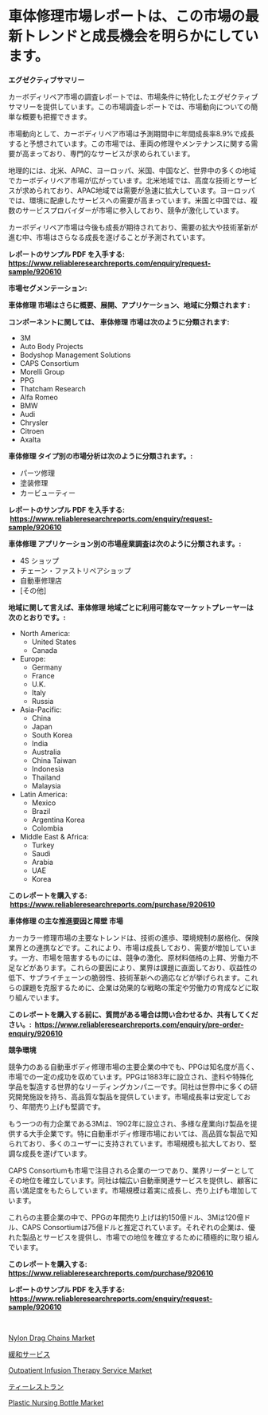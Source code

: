 <p><h1>車体修理市場レポートは、この市場の最新トレンドと成長機会を明らかにしています。</h1></p><p><strong>エグゼクティブサマリー</strong></p>
<p><p>カーボディリペア市場の調査レポートでは、市場条件に特化したエグゼクティブサマリーを提供しています。この市場調査レポートでは、市場動向についての簡単な概要も把握できます。</p><p>市場動向として、カーボディリペア市場は予測期間中に年間成長率8.9%で成長すると予想されています。この市場では、車両の修理やメンテナンスに関する需要が高まっており、専門的なサービスが求められています。</p><p>地理的には、北米、APAC、ヨーロッパ、米国、中国など、世界中の多くの地域でカーボディリペア市場が広がっています。北米地域では、高度な技術とサービスが求められており、APAC地域では需要が急速に拡大しています。ヨーロッパでは、環境に配慮したサービスへの需要が高まっています。米国と中国では、複数のサービスプロバイダーが市場に参入しており、競争が激化しています。</p><p>カーボディリペア市場は今後も成長が期待されており、需要の拡大や技術革新が進む中、市場はさらなる成長を遂げることが予測されています。</p></p>
<p><strong>レポートのサンプル PDF を入手する: <a href="https://www.reliableresearchreports.com/enquiry/request-sample/920610">https://www.reliableresearchreports.com/enquiry/request-sample/920610</a></strong></p>
<p><strong>市場セグメンテーション:</strong></p>
<p><strong> 車体修理 市場はさらに概要、展開、アプリケーション、地域に分類されます :</strong></p>
<p><strong>コンポーネントに関しては、 車体修理 市場は次のように分類されます: &nbsp;</strong></p>
<p><ul><li>3M</li><li>Auto Body Projects</li><li>Bodyshop Management Solutions</li><li>CAPS Consortium</li><li>Morelli Group</li><li>PPG</li><li>Thatcham Research</li><li>Alfa Romeo</li><li>BMW</li><li>Audi</li><li>Chrysler</li><li>Citroen</li><li>Axalta</li></ul></p>
<p><strong> 車体修理 タイプ別の市場分析は次のように分類されます。:</strong></p>
<p><ul><li>パーツ修理</li><li>塗装修理</li><li>カービューティー</li></ul></p>
<p><strong>レポートのサンプル PDF を入手する: &nbsp;<a href="https://www.reliableresearchreports.com/enquiry/request-sample/920610">https://www.reliableresearchreports.com/enquiry/request-sample/920610</a></strong></p>
<p><strong> 車体修理 アプリケーション別の市場産業調査は次のように分類されます。:</strong></p>
<p><ul><li>4S ショップ</li><li>チェーン・ファストリペアショップ</li><li>自動車修理店</li><li>[その他]</li></ul></p>
<p><strong>地域に関して言えば、車体修理 地域ごとに利用可能なマーケットプレーヤーは次のとおりです。:</strong></p>
<p><ul>
    <li>
        North America:
        <ul>
            <li>United States</li>
            <li>Canada</li>
        </ul>
    </li>
    <li>
        Europe:
        <ul>
            <li>Germany</li>
            <li>France</li>
            <li>U.K.</li>
            <li>Italy</li>
            <li>Russia</li>
        </ul>
    </li>
    <li>
        Asia-Pacific:
        <ul>
            <li>China</li>
            <li>Japan</li>
            <li>South Korea</li>
            <li>India</li>
            <li>Australia</li>
            <li>China Taiwan</li>
            <li>Indonesia</li>
            <li>Thailand</li>
            <li>Malaysia</li>
        </ul>
    </li>
    <li>
        Latin America:
        <ul>
            <li>Mexico</li>
            <li>Brazil</li>
            <li>Argentina Korea</li>
            <li>Colombia</li>
        </ul>
    </li>
    <li>
        Middle East & Africa:
        <ul>
            <li>Turkey</li>
            <li>Saudi</li>
            <li>Arabia</li>
            <li>UAE</li>
            <li>Korea</li>
        </ul>
    </li>
    </ul></p>
<p><strong>このレポートを購入する: &nbsp;<a href="https://www.reliableresearchreports.com/purchase/920610">https://www.reliableresearchreports.com/purchase/920610</a></strong></p>
<p><strong>車体修理 の主な推進要因と障壁 市場</strong></p>
<p><p>カーカラー修理市場の主要なトレンドは、技術の進歩、環境規制の厳格化、保険業界との連携などです。これにより、市場は成長しており、需要が増加しています。一方、市場を阻害するものには、競争の激化、原材料価格の上昇、労働力不足などがあります。これらの要因により、業界は課題に直面しており、収益性の低下、サプライチェーンの脆弱性、技術革新への適応などが挙げられます。これらの課題を克服するために、企業は効果的な戦略の策定や労働力の育成などに取り組んでいます。</p></p>
<p><strong>このレポートを購入する前に、質問がある場合は問い合わせるか、共有してください。:&nbsp; <a href="https://www.reliableresearchreports.com/enquiry/pre-order-enquiry/920610">https://www.reliableresearchreports.com/enquiry/pre-order-enquiry/920610</a></strong></p>
<p><strong>競争環境</strong></p>
<p><p>競争力のある自動車ボディ修理市場の主要企業の中でも、PPGは知名度が高く、市場での一定の成功を収めています。PPGは1883年に設立され、塗料や特殊化学品を製造する世界的なリーディングカンパニーです。同社は世界中に多くの研究開発施設を持ち、高品質な製品を提供しています。市場成長率は安定しており、年間売り上げも堅調です。</p><p>もう一つの有力企業である3Mは、1902年に設立され、多様な産業向け製品を提供する大手企業です。特に自動車ボディ修理市場においては、高品質な製品で知られており、多くのユーザーに支持されています。市場規模も拡大しており、堅調な成長を遂げています。</p><p>CAPS Consortiumも市場で注目される企業の一つであり、業界リーダーとしてその地位を確立しています。同社は幅広い自動車関連サービスを提供し、顧客に高い満足度をもたらしています。市場規模は着実に成長し、売り上げも増加しています。</p><p>これらの主要企業の中で、PPGの年間売り上げは約150億ドル、3Mは120億ドル、CAPS Consortiumは75億ドルと推定されています。それぞれの企業は、優れた製品とサービスを提供し、市場での地位を確立するために積極的に取り組んでいます。</p></p>
<p><strong>このレポートを購入する: &nbsp; <a href="https://www.reliableresearchreports.com/purchase/920610">https://www.reliableresearchreports.com/purchase/920610</a></strong></p>
<p><strong>レポートのサンプル PDF を入手する: &nbsp;<a href="https://www.reliableresearchreports.com/enquiry/request-sample/920610">https://www.reliableresearchreports.com/enquiry/request-sample/920610</a></strong><strong></strong></p>
<p>&nbsp;</p>
<p><p><a href="https://issuu.com/reportprime-2/docs/nylon-drag-chains-market-size-2030.pptx">Nylon Drag Chains Market</a></p><p><a href="https://github.com/ppmazlotr77499/Market-Research-Report-List-1/blob/main/1403182183175.md">緩和サービス</a></p><p><a href="https://github.com/timeliteaut/Market-Research-Report-List-1/blob/main/outpatient-infusion-therapy-service-market.md">Outpatient Infusion Therapy Service Market</a></p><p><a href="https://github.com/joaejkdzgyljvo6/Market-Research-Report-List-1/blob/main/7735650183176.md">ティーレストラン</a></p><p><a href="https://github.com/seekum/Market-Research-Report-List-1/blob/main/plastic-nursing-bottle-market.md">Plastic Nursing Bottle Market</a></p></p>